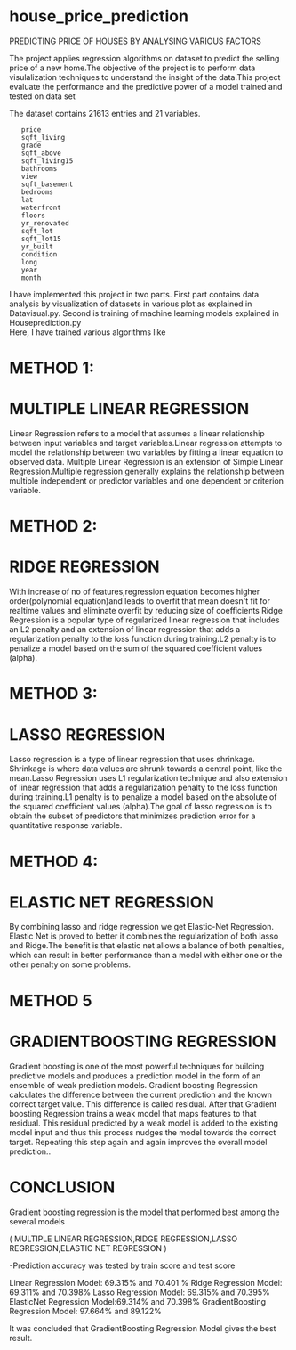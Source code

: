 # house_price_prediction
PREDICTING PRICE OF HOUSES BY ANALYSING VARIOUS FACTORS
     
 The project applies regression algorithms on dataset to predict the selling price of a new home.The objective of the project is to perform data visulalization techniques to understand the insight of the data.This project evaluate the performance and the predictive power of a model trained and tested on data set 
 
 The dataset contains 21613 entries and 21 variables.
         
       price            
       sqft_living     
       grade            
       sqft_above       
       sqft_living15    
       bathrooms        
       view             
       sqft_basement    
       bedrooms        
       lat              
       waterfront       
       floors           
       yr_renovated  
       sqft_lot      
       sqft_lot15    
       yr_built        
       condition       
       long           
       year          
       month           
   I have implemented  this project in two parts. First part contains data analysis by visualization of datasets in various plot as explained in Datavisual.py. Second is training of machine learning models explained in Houseprediction.py  
   Here, I have trained various algorithms like
# METHOD 1:
# MULTIPLE LINEAR REGRESSION
   Linear Regression refers to a model that assumes a linear relationship between input variables and target variables.Linear regression attempts to model the relationship between two variables by fitting a linear equation to observed data.
   Multiple Linear Regression is an extension of Simple Linear Regression.Multiple regression generally explains the relationship between multiple independent or predictor variables and one dependent or criterion variable.
# METHOD 2:
# RIDGE REGRESSION 
  With increase of no of features,regression equation becomes higher order(polynomial equation)and leads to overfit that mean doesn't fit for realtime values and eliminate overfit by reducing size of coefficients 
  Ridge Regression is a popular type of regularized linear regression that includes an L2 penalty and  an extension of linear regression that adds a regularization penalty to the loss function during training.L2 penalty is to penalize a model based on the sum of the squared coefficient values (alpha). 
# METHOD 3:
# LASSO REGRESSION 
 Lasso regression is a type of linear regression that uses shrinkage. Shrinkage is where data values are shrunk towards a central point, like the mean.Lasso Regression uses L1 regularization technique and also  extension of linear regression that adds a regularization penalty to the loss function during training.L1 penalty is to penalize a model based on the absolute of the squared coefficient values (alpha).The goal of lasso regression is to obtain the subset of predictors that minimizes prediction error for a quantitative response variable.
 # METHOD 4:
# ELASTIC NET REGRESSION 
  By combining lasso and ridge regression we get Elastic-Net Regression. Elastic Net is proved to better it combines the regularization of both lasso and Ridge.The benefit is that elastic net allows a balance of both penalties, which can result in better performance than a model with either one or the other penalty on some problems.
# METHOD 5
# GRADIENTBOOSTING REGRESSION
   Gradient boosting is one of the most powerful techniques for building predictive models and produces a prediction model in the form of an ensemble of weak prediction models. Gradient boosting Regression calculates the difference between the current prediction and the known correct target value.
This difference is called residual. After that Gradient boosting Regression trains a weak model that maps features to that residual. This residual predicted by a weak model is added to the existing model input and thus this process nudges the model towards the correct target. Repeating this step again and again improves the overall model prediction..
 
# CONCLUSION     
Gradient boosting regression  is the model that performed best among the several models 

 ( MULTIPLE LINEAR REGRESSION,RIDGE REGRESSION,LASSO REGRESSION,ELASTIC NET REGRESSION ) 

-Prediction accuracy was tested by train score and test score 
 
 
  Linear Regression Model:  69.315% and 70.401 %
  Ridge Regression Model: 69.311% and 70.398%
  Lasso Regression Model: 69.315%  and  70.395% 
  ElasticNet Regression Model:69.314% and 70.398%
  GradientBoosting Regression Model: 97.664% and 89.122%


It was concluded that GradientBoosting Regression Model gives the best result.


 
